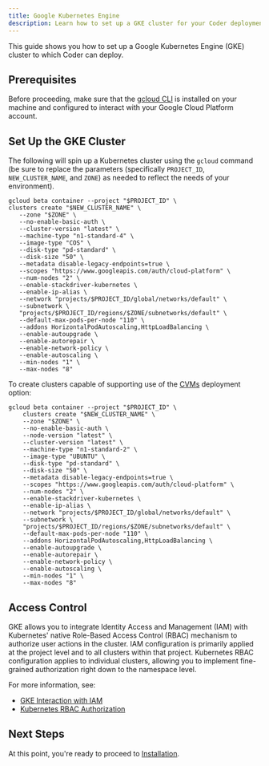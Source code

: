```yaml
---
title: Google Kubernetes Engine
description: Learn how to set up a GKE cluster for your Coder deployment.
---
```


This guide shows you how to set up a Google Kubernetes Engine (GKE) cluster to
which Coder can deploy.

## Prerequisites

Before proceeding, make sure that the [gcloud
CLI](https://cloud.google.com/sdk/docs/quickstarts) is installed on your machine
and configured to interact with your Google Cloud Platform account.

## Set Up the GKE Cluster

The following will spin up a Kubernetes cluster using the `gcloud` command (be
sure to replace the parameters (specifically `PROJECT_ID`,
`NEW_CLUSTER_NAME`, and `ZONE`) as needed to reflect the needs of your environment).

```console
gcloud beta container --project "$PROJECT_ID" \
clusters create "$NEW_CLUSTER_NAME" \
   --zone "$ZONE" \
   --no-enable-basic-auth \
   --cluster-version "latest" \
   --machine-type "n1-standard-4" \
   --image-type "COS" \
   --disk-type "pd-standard" \
   --disk-size "50" \
   --metadata disable-legacy-endpoints=true \
   --scopes "https://www.googleapis.com/auth/cloud-platform" \
   --num-nodes "2" \
   --enable-stackdriver-kubernetes \
   --enable-ip-alias \
   --network "projects/$PROJECT_ID/global/networks/default" \
   --subnetwork \
   "projects/$PROJECT_ID/regions/$ZONE/subnetworks/default" \
   --default-max-pods-per-node "110" \
   --addons HorizontalPodAutoscaling,HttpLoadBalancing \
   --enable-autoupgrade \
   --enable-autorepair \
   --enable-network-policy \
   --enable-autoscaling \
   --min-nodes "1" \
   --max-nodes "8"
```

To create clusters capable of supporting use of the
[CVMs](../../admin/environment-management/cvms.md) deployment option:

```console
gcloud beta container --project "$PROJECT_ID" \
    clusters create "$NEW_CLUSTER_NAME" \
    --zone "$ZONE" \
    --no-enable-basic-auth \
    --node-version "latest" \
    --cluster-version "latest" \
    --machine-type "n1-standard-2" \
    --image-type "UBUNTU" \
    --disk-type "pd-standard" \
    --disk-size "50" \
    --metadata disable-legacy-endpoints=true \
    --scopes "https://www.googleapis.com/auth/cloud-platform" \
    --num-nodes "2" \
    --enable-stackdriver-kubernetes \
    --enable-ip-alias \
    --network "projects/$PROJECT_ID/global/networks/default" \
    --subnetwork \
    "projects/$PROJECT_ID/regions/$ZONE/subnetworks/default" \
    --default-max-pods-per-node "110" \
    --addons HorizontalPodAutoscaling,HttpLoadBalancing \
    --enable-autoupgrade \
    --enable-autorepair \
    --enable-network-policy \
    --enable-autoscaling \
    --min-nodes "1" \
    --max-nodes "8"
```

## Access Control

GKE allows you to integrate Identity Access and Management (IAM) with
Kubernetes' native Role-Based Access Control (RBAC) mechanism to authorize user
actions in the cluster. IAM configuration is primarily applied at the project
level and to all clusters within that project. Kubernetes RBAC configuration
applies to individual clusters, allowing you to implement fine-grained
authorization right down to the namespace level.

For more information, see:

- [GKE Interaction with IAM](https://cloud.google.com/kubernetes-engine/docs/how-to/role-based-access-control#iam-interaction)
- [Kubernetes RBAC Authorization](https://kubernetes.io/docs/reference/access-authn-authz/rbac/)

## Next Steps

At this point, you're ready to proceed to [Installation](../installation.md).
